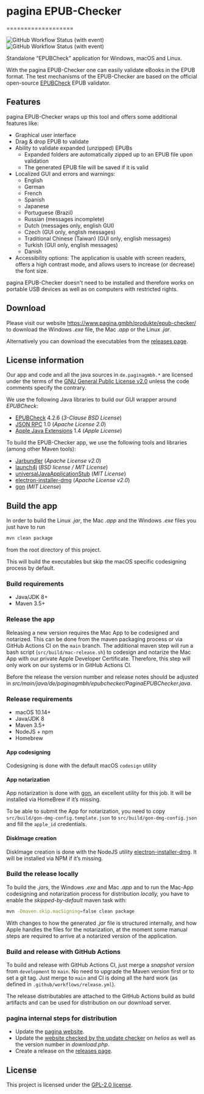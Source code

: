 # pagina EPUB-Checker
===================

![GitHub Workflow Status (with event)](https://img.shields.io/github/actions/workflow/status/paginagmbh/EPUB-Checker/maven-test-build.yml?label=Maven%20CI%20Tests) ![GitHub Workflow Status (with event)](https://img.shields.io/github/actions/workflow/status/paginagmbh/EPUB-Checker/release.yml?label=Release%20CI)

Standalone “EPUBCheck” application for Windows, macOS and Linux.

With the pagina EPUB-Checker one can easily validate eBooks in the EPUB format. The test mechanisms of the EPUB-Checker are based on the official open-source [EPUBCheck](https://github.com/w3c/epubcheck) EPUB validator.

## Features

pagina EPUB-Checker wraps up this tool and offers some additional features like:

* Graphical user interface
* Drag & drop EPUB to validate
* Ability to validate expanded (unzipped) EPUBs
  * Expanded folders are automatically zipped up to an EPUB file upon validation
  * The generated EPUB file will be saved if it is valid
* Localized GUI and errors and warnings:
  * English
  * German
  * French
  * Spanish
  * Japanese
  * Portuguese (Brazil)
  * Russian (messages incomplete)
  * Dutch (messages only, english GUI)
  * Czech (GUI only, english messages)
  * Traditional Chinese (Taiwan) (GUI only, english messages)
  * Turkish (GUI only, english messages)
  * Danish
* Accessibility options: The application is usable with screen readers, offers a high contrast mode, and allows users to increase (or decrease) the font size.

pagina EPUB-Checker doesn't need to be installed and therefore works on portable USB devices as well as on computers with restricted rights.

## Download

Please visit our website https://www.pagina.gmbh/produkte/epub-checker/ to download the Windows *.exe* file, the Mac *.app* or the Linux *.jar*.

Alternatively you can download the executables from the [releases page](https://github.com/paginagmbh/EPUB-Checker/releases).

## License information

Our app and code and all the java sources in `de.paginagmbh.*` are licensed under the terms of the  [GNU General Public License v2.0](http://choosealicense.com/licenses/gpl-2.0/) unless the code comments specify the contrary.

We use the following Java libraries to build our GUI wrapper around *EPUBCheck*:
* [EPUBCheck](https://github.com/w3c/epubcheck) 4.2.6 (*3-Clause BSD License*)
* [JSON RPC](http://mvnrepository.com/artifact/com.metaparadigm/json-rpc/1.0) 1.0 (*Apache License 2.0*)
* [Apple Java Extensions](http://mvnrepository.com/artifact/com.apple/AppleJavaExtensions/1.4) 1.4 (*Apple License*)

To build the EPUB-Checker app, we use the following tools and libraries (among other Maven tools):
* [Jarbundler](https://github.com/UltraMixer/JarBundler) (*Apache License v2.0*)
* [launch4j](http://launch4j.sourceforge.net/) (*BSD license / MIT License*)
* [universalJavaApplicationStub](https://github.com/tofi86/universalJavaApplicationStub) (*MIT License*)
* [electron-installer-dmg](https://github.com/electron-userland/electron-installer-dmg) (*Apache License v2.0*)
* [gon](https://github.com/mitchellh/gon) (*MIT License*)


## Build the app

In order to build the Linux *.jar*, the Mac *.app* and the Windows *.exe* files you just have to run

```sh
mvn clean package
```

from the root directory of this project.

This will build the executables but skip the macOS specific codesigning process by default.


### Build requirements

* Java/JDK 8+
* Maven 3.5+


### Release the app

Releasing a new version requires the Mac App to be codesigned and notarized. This can be done from the maven packaging process or via GitHub Actions CI on the `main` branch. The additional maven step will run a bash script (`src/build/mac-release.sh`) to codesign and notarize the Mac App with our private Apple Developer Certificate. Therefore, this step will only work on our systems or in GitHub Actions CI.

Before the release the version number and release notes should be adjusted in *src/main/java/de/paginagmbh/epubchecker/PaginaEPUBChecker.java*.

### Release requirements

* macOS 10.14+
* Java/JDK 8
* Maven 3.5+
* NodeJS + npm
* Homebrew

#### App codesigning

Codesigning is done with the default macOS `codesign` utility

#### App notarization

App notarization is done with [gon](https://github.com/mitchellh/gon), an excellent utility for this job. It will be installed via HomeBrew if it’s missing.

To be able to submit the App for notarization, you need to copy `src/build/gon-dmg-config.template.json` to `src/build/gon-dmg-config.json` and fill the `apple_id` credentials.

#### DiskImage creation

DiskImage creation is done with the NodeJS utility [electron-installer-dmg](https://github.com/electron-userland/electron-installer-dmg). It will be installed via NPM if it’s missing.

### Build the release locally

To build the *.jar*s, the Windows *.exe* and Mac *.app* and to run the Mac-App codesigning and notarization process for distribution _locally,_ you have to enable the *skipped-by-default* maven task with:

```sh
mvn -Dmaven.skip.macSigning=false clean package
```

With changes to how the generated *.jar* file is structured internally, and how Apple handles the files for the notarization, at the moment some manual steps are required to arrive at a notarized version of the application.

### Build and release with GitHub Actions

To build and release with GitHub Actions CI, just merge a _snapshot version_ from `development` to `main`. No need to upgrade the Maven version first or to set a git tag. Just merge to `main` and CI is doing all the hard work (as defined in `.github/workflows/release.yml`).

The release distributables are attached to the GitHub Actions build as build artifacts and can be used for distribution on our download server.

### pagina internal steps for distribution

* Update the [pagina website](https://github.com/paginagmbh/EPUB-Checker/releases).
* Update the [website checked by the update checker](https://download.pagina.gmbh/epubchecker/updatecheck.php) on *helios* as well as the version number in *download.php*.
* Create a release on the [releases page](https://github.com/paginagmbh/EPUB-Checker/releases).

## License

This project is licensed under the [GPL-2.0 license](LICENSE.txt).